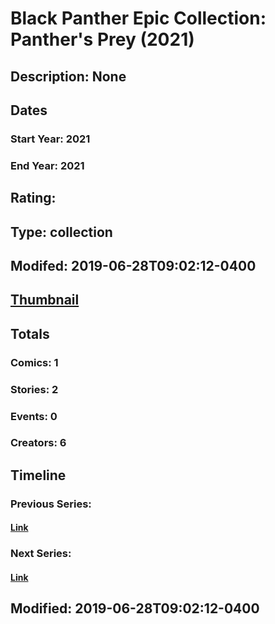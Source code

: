 # Black Panther Epic Collection: Panther's Prey (2021)
## Description: None
## Dates
### Start Year: 2021
### End Year: 2021
## Rating: 
## Type: collection
## Modifed: 2019-06-28T09:02:12-0400
## [Thumbnail](http://i.annihil.us/u/prod/marvel/i/mg/b/40/image_not_available.jpg)
## Totals
### Comics: 1
### Stories: 2
### Events: 0
### Creators: 6
## Timeline
### Previous Series: 
#### [Link]()
### Next Series: 
#### [Link]()
## Modified: 2019-06-28T09:02:12-0400